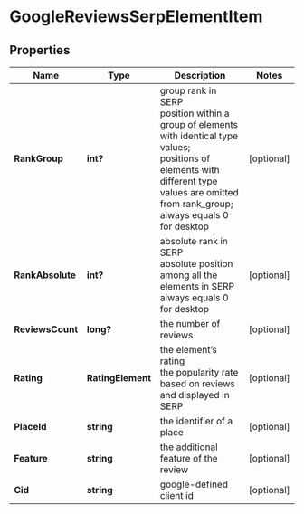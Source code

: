 # GoogleReviewsSerpElementItem


## Properties

| Name | Type | Description | Notes |
|------------ | ------------- | ------------- | -------------|
**RankGroup** | **int?** | group rank in SERP<br>position within a group of elements with identical type values;<br>positions of elements with different type values are omitted from rank_group;<br>always equals 0 for desktop |[optional]|
**RankAbsolute** | **int?** | absolute rank in SERP<br>absolute position among all the elements in SERP<br>always equals 0 for desktop |[optional]|
**ReviewsCount** | **long?** | the number of reviews |[optional]|
**Rating** | **RatingElement** | the element’s rating<br>the popularity rate based on reviews and displayed in SERP |[optional]|
**PlaceId** | **string** | the identifier of a place |[optional]|
**Feature** | **string** | the additional feature of the review |[optional]|
**Cid** | **string** | google-defined client id |[optional]|